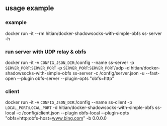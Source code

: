 ## usage example

### example

docker run -it --rm hitian/docker-shadowsocks-with-simple-obfs ss-server -h

### run server with UDP relay & obfs

docker run -it -v `CONFIG_JSON_DIR`:/config --name ss-server -p `SERVER_PORT`:`SERVER_PORT` -p `SERVER_PORT`:`SERVER_PORT`/udp -d hitian/docker-shadowsocks-with-simple-obfs ss-server -c /config/server.json -u --fast-open --plugin obfs-server --plugin-opts "obfs=http"

### client

docker run -it -v `CONFIG_JSON_DIR`:/config --name ss-client -p `LOCAL_PORT`:`LOCAL_PORT` -d hitian/docker-shadowsocks-with-simple-obfs ss-local -c /config/client.json --plugin obfs-local --plugin-opts "obfs=http;obfs-host=www.bing.com" -b 0.0.0.0
